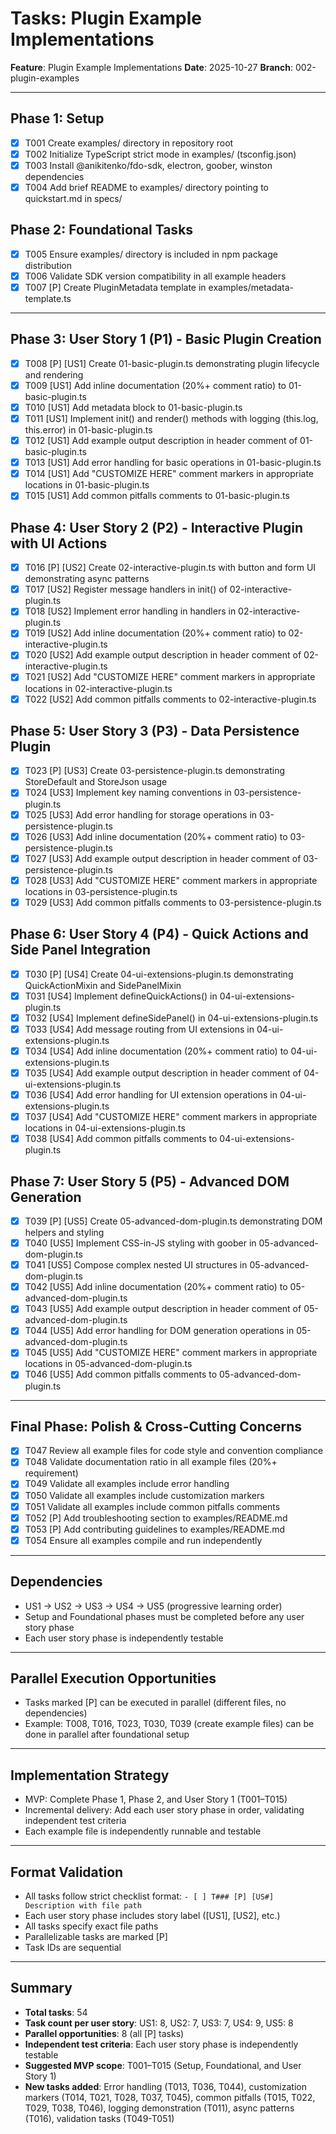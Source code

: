 # Tasks: Plugin Example Implementations

**Feature**: Plugin Example Implementations
**Date**: 2025-10-27
**Branch**: 002-plugin-examples

---

## Phase 1: Setup

- [X] T001 Create examples/ directory in repository root
- [X] T002 Initialize TypeScript strict mode in examples/ (tsconfig.json)
- [X] T003 Install @anikitenko/fdo-sdk, electron, goober, winston dependencies
- [X] T004 Add brief README to examples/ directory pointing to quickstart.md in specs/

## Phase 2: Foundational Tasks

- [X] T005 Ensure examples/ directory is included in npm package distribution
- [X] T006 Validate SDK version compatibility in all example headers
- [X] T007 [P] Create PluginMetadata template in examples/metadata-template.ts

---

## Phase 3: User Story 1 (P1) - Basic Plugin Creation

- [X] T008 [P] [US1] Create 01-basic-plugin.ts demonstrating plugin lifecycle and rendering
- [X] T009 [US1] Add inline documentation (20%+ comment ratio) to 01-basic-plugin.ts
- [X] T010 [US1] Add metadata block to 01-basic-plugin.ts
- [X] T011 [US1] Implement init() and render() methods with logging (this.log, this.error) in 01-basic-plugin.ts
- [X] T012 [US1] Add example output description in header comment of 01-basic-plugin.ts
- [X] T013 [US1] Add error handling for basic operations in 01-basic-plugin.ts
- [X] T014 [US1] Add "CUSTOMIZE HERE" comment markers in appropriate locations in 01-basic-plugin.ts
- [X] T015 [US1] Add common pitfalls comments to 01-basic-plugin.ts

## Phase 4: User Story 2 (P2) - Interactive Plugin with UI Actions

- [X] T016 [P] [US2] Create 02-interactive-plugin.ts with button and form UI demonstrating async patterns
- [X] T017 [US2] Register message handlers in init() of 02-interactive-plugin.ts
- [X] T018 [US2] Implement error handling in handlers in 02-interactive-plugin.ts
- [X] T019 [US2] Add inline documentation (20%+ comment ratio) to 02-interactive-plugin.ts
- [X] T020 [US2] Add example output description in header comment of 02-interactive-plugin.ts
- [X] T021 [US2] Add "CUSTOMIZE HERE" comment markers in appropriate locations in 02-interactive-plugin.ts
- [X] T022 [US2] Add common pitfalls comments to 02-interactive-plugin.ts

## Phase 5: User Story 3 (P3) - Data Persistence Plugin

- [X] T023 [P] [US3] Create 03-persistence-plugin.ts demonstrating StoreDefault and StoreJson usage
- [X] T024 [US3] Implement key naming conventions in 03-persistence-plugin.ts
- [X] T025 [US3] Add error handling for storage operations in 03-persistence-plugin.ts
- [X] T026 [US3] Add inline documentation (20%+ comment ratio) to 03-persistence-plugin.ts
- [X] T027 [US3] Add example output description in header comment of 03-persistence-plugin.ts
- [X] T028 [US3] Add "CUSTOMIZE HERE" comment markers in appropriate locations in 03-persistence-plugin.ts
- [X] T029 [US3] Add common pitfalls comments to 03-persistence-plugin.ts

## Phase 6: User Story 4 (P4) - Quick Actions and Side Panel Integration

- [X] T030 [P] [US4] Create 04-ui-extensions-plugin.ts demonstrating QuickActionMixin and SidePanelMixin
- [X] T031 [US4] Implement defineQuickActions() in 04-ui-extensions-plugin.ts
- [X] T032 [US4] Implement defineSidePanel() in 04-ui-extensions-plugin.ts
- [X] T033 [US4] Add message routing from UI extensions in 04-ui-extensions-plugin.ts
- [X] T034 [US4] Add inline documentation (20%+ comment ratio) to 04-ui-extensions-plugin.ts
- [X] T035 [US4] Add example output description in header comment of 04-ui-extensions-plugin.ts
- [X] T036 [US4] Add error handling for UI extension operations in 04-ui-extensions-plugin.ts
- [X] T037 [US4] Add "CUSTOMIZE HERE" comment markers in appropriate locations in 04-ui-extensions-plugin.ts
- [X] T038 [US4] Add common pitfalls comments to 04-ui-extensions-plugin.ts

## Phase 7: User Story 5 (P5) - Advanced DOM Generation

- [X] T039 [P] [US5] Create 05-advanced-dom-plugin.ts demonstrating DOM helpers and styling
- [X] T040 [US5] Implement CSS-in-JS styling with goober in 05-advanced-dom-plugin.ts
- [X] T041 [US5] Compose complex nested UI structures in 05-advanced-dom-plugin.ts
- [X] T042 [US5] Add inline documentation (20%+ comment ratio) to 05-advanced-dom-plugin.ts
- [X] T043 [US5] Add example output description in header comment of 05-advanced-dom-plugin.ts
- [X] T044 [US5] Add error handling for DOM generation operations in 05-advanced-dom-plugin.ts
- [X] T045 [US5] Add "CUSTOMIZE HERE" comment markers in appropriate locations in 05-advanced-dom-plugin.ts
- [X] T046 [US5] Add common pitfalls comments to 05-advanced-dom-plugin.ts

---

## Final Phase: Polish & Cross-Cutting Concerns

- [X] T047 Review all example files for code style and convention compliance
- [X] T048 Validate documentation ratio in all example files (20%+ requirement)
- [X] T049 Validate all examples include error handling
- [X] T050 Validate all examples include customization markers
- [X] T051 Validate all examples include common pitfalls comments
- [X] T052 [P] Add troubleshooting section to examples/README.md
- [X] T053 [P] Add contributing guidelines to examples/README.md
- [X] T054 Ensure all examples compile and run independently

---

## Dependencies

- US1 → US2 → US3 → US4 → US5 (progressive learning order)
- Setup and Foundational phases must be completed before any user story phase
- Each user story phase is independently testable

---

## Parallel Execution Opportunities

- Tasks marked [P] can be executed in parallel (different files, no dependencies)
- Example: T008, T016, T023, T030, T039 (create example files) can be done in parallel after foundational setup

---

## Implementation Strategy

- MVP: Complete Phase 1, Phase 2, and User Story 1 (T001–T015)
- Incremental delivery: Add each user story phase in order, validating independent test criteria
- Each example file is independently runnable and testable

---

## Format Validation

- All tasks follow strict checklist format: `- [ ] T### [P] [US#] Description with file path`
- Each user story phase includes story label ([US1], [US2], etc.)
- All tasks specify exact file paths
- Parallelizable tasks are marked [P]
- Task IDs are sequential

---

## Summary

- **Total tasks**: 54
- **Task count per user story**: US1: 8, US2: 7, US3: 7, US4: 9, US5: 8
- **Parallel opportunities**: 8 (all [P] tasks)
- **Independent test criteria**: Each user story phase is independently testable
- **Suggested MVP scope**: T001–T015 (Setup, Foundational, and User Story 1)
- **New tasks added**: Error handling (T013, T036, T044), customization markers (T014, T021, T028, T037, T045), common pitfalls (T015, T022, T029, T038, T046), logging demonstration (T011), async patterns (T016), validation tasks (T049-T051)
